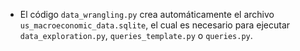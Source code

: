 
- El código `data_wrangling.py` crea automáticamente el archivo `us_macroeconomic_data.sqlite`, el cual es necesario para ejecutar `data_exploration.py`, `queries_template.py` o `queries.py`.

